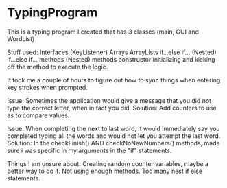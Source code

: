 # TypingProgram

This is a typing program I created that has 3 classes (main, GUI and WordList)

Stuff used:
Interfaces (KeyListener)
Arrays
ArrayLists
if...else if...
(Nested) if...else if...
methods
(Nested) methods
constructor initializing and kicking off the method to execute the logic.


It took me a couple of hours to figure out how to sync things when entering key strokes when prompted.  

Issue:
Sometimes the application would give a message that you did not type the correct letter, when in fact you did.
Solution:
Add counters to use as to compare values.


Issue:
When completing the next to last word, it would immediately say you completed typing all the words and would not let you attempt the last word.
Solution:
In the checkFinish() AND checkNoNewNumbers() methods, made sure i was specific in my arguments in the "if" statements.




Things I am unsure about:
Creating random counter variables, maybe a better way to do it.
Not using enough methods.
Too many nest if else statements.
